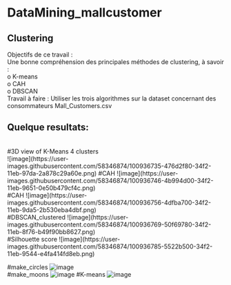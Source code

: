 <h1> DataMining_mallcustomer</h1>
<h2>Clustering</h2>

Objectifs de ce travail :</br>
Une bonne compréhension des principales méthodes de clustering, à savoir :</br>
o K-means</br>
o CAH</br>
o DBSCAN</br>
Travail à faire : Utiliser les trois algorithmes sur la dataset concernant des consommateurs
Mall_Customers.csv</br>

<h2>Quelque resultats:</h2></br>
#3D view of K-Means 4 clusters</br>
![image](https://user-images.githubusercontent.com/58346874/100936735-476d2f80-34f2-11eb-97da-2a878c29a60e.png)
#CAH
![image](https://user-images.githubusercontent.com/58346874/100936746-4b994d00-34f2-11eb-9651-0e50b479cf4c.png)</br>
#CAH
![image](https://user-images.githubusercontent.com/58346874/100936756-4dfba700-34f2-11eb-9da5-2b530eba4dbf.png)</br>
#DBSCAN_clustered
![image](https://user-images.githubusercontent.com/58346874/100936769-50f69780-34f2-11eb-8f76-b49f90bb8627.png)</br>
#Silhouette score
![image](https://user-images.githubusercontent.com/58346874/100936785-5522b500-34f2-11eb-9544-e4fa414fd8eb.png)</br>

#make_circles
![image](https://user-images.githubusercontent.com/58346874/100936831-6370d100-34f2-11eb-93b2-0f490df04554.png)</br>
#make_moons
![image](https://user-images.githubusercontent.com/58346874/100936842-68358500-34f2-11eb-9e4b-3667f7c62c2b.png)
#K-means
![image](https://user-images.githubusercontent.com/58346874/100936850-6b307580-34f2-11eb-9655-cde79f2d07ac.png)
